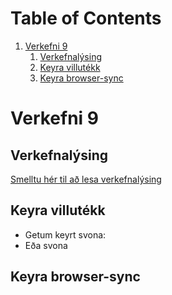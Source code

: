 
# Table of Contents

1.  [Verkefni 9](#org756be8d)
    1.  [Verkefnalýsing](#orgb80ff14)
    2.  [Keyra villutékk](#org683cadf)
    3.  [Keyra browser-sync](#orgb76d6b4)


<a id="org756be8d"></a>

# Verkefni 9


<a id="orgb80ff14"></a>

## Verkefnalýsing

[Smelltu hér til að lesa verkefnalýsing](./description.md)


<a id="org683cadf"></a>

## Keyra villutékk

-   Getum keyrt svona:
-   Eða svona


<a id="orgb76d6b4"></a>

## Keyra browser-sync

